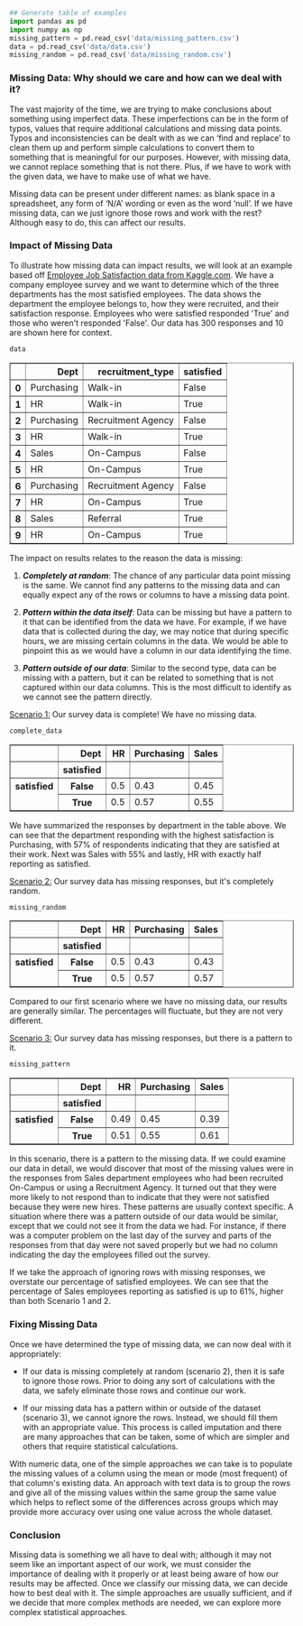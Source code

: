 ```python
## Generate table of examples
import pandas as pd
import numpy as np
missing_pattern = pd.read_csv('data/missing_pattern.csv')
data = pd.read_csv('data/data.csv')
missing_random = pd.read_csv('data/missing_random.csv')
```

### Missing Data: Why should we care and how can we deal with it?

The vast majority of the time, we are trying to make conclusions about something using imperfect data. These imperfections can be in the form of typos, values that require additional calculations and missing data points. Typos and inconsistencies can be dealt with as we can ‘find and replace’ to clean them up and perform simple calculations to convert them to something that is meaningful for our purposes. However, with missing data, we cannot replace something that is not there. Plus, if we have to work with the given data, we have to make use of what we have.

Missing data can be present under different names: as  blank space in a spreadsheet, any form of ‘N/A’ wording or even as the word ‘null’. 
If we have missing data, can we just ignore those rows and work with the rest? Although easy to do, this can affect our results.

### Impact of Missing Data

To illustrate how missing data can impact results, we will look at an example based off [Employee Job Satisfaction data from Kaggle.com](https://www.kaggle.com/mohamedharris/employee-satisfaction-index-dataset). We have a company employee survey and we want to determine which of the three departments has the most satisfied employees. The data shows the department the employee belongs to, how they were recruited, and their satisfaction response. Employees who were satisfied responded 'True' and those who weren't responded 'False'. Our data has 300 responses and 10 are shown here for context.


```python
data
```




<div>
<style scoped>
    .dataframe tbody tr th:only-of-type {
        vertical-align: middle;
    }

    .dataframe tbody tr th {
        vertical-align: top;
    }

    .dataframe thead th {
        text-align: right;
    }
</style>
<table border="1" class="dataframe">
  <thead>
    <tr style="text-align: right;">
      <th></th>
      <th>Dept</th>
      <th>recruitment_type</th>
      <th>satisfied</th>
    </tr>
  </thead>
  <tbody>
    <tr>
      <th>0</th>
      <td>Purchasing</td>
      <td>Walk-in</td>
      <td>False</td>
    </tr>
    <tr>
      <th>1</th>
      <td>HR</td>
      <td>Walk-in</td>
      <td>True</td>
    </tr>
    <tr>
      <th>2</th>
      <td>Purchasing</td>
      <td>Recruitment Agency</td>
      <td>False</td>
    </tr>
    <tr>
      <th>3</th>
      <td>HR</td>
      <td>Walk-in</td>
      <td>True</td>
    </tr>
    <tr>
      <th>4</th>
      <td>Sales</td>
      <td>On-Campus</td>
      <td>False</td>
    </tr>
    <tr>
      <th>5</th>
      <td>HR</td>
      <td>On-Campus</td>
      <td>True</td>
    </tr>
    <tr>
      <th>6</th>
      <td>Purchasing</td>
      <td>Recruitment Agency</td>
      <td>False</td>
    </tr>
    <tr>
      <th>7</th>
      <td>HR</td>
      <td>On-Campus</td>
      <td>True</td>
    </tr>
    <tr>
      <th>8</th>
      <td>Sales</td>
      <td>Referral</td>
      <td>True</td>
    </tr>
    <tr>
      <th>9</th>
      <td>HR</td>
      <td>On-Campus</td>
      <td>True</td>
    </tr>
  </tbody>
</table>
</div>



The impact on results relates to the reason the data is missing:
1)	***Completely at random***: The chance of any particular data point missing is the same.  We cannot find any patterns to the missing data and can equally expect any of the rows or columns to have a missing data point. 

2)	***Pattern within the data itself***: Data can be missing but have a pattern to it that can be identified from the data we have. For example, if we have data that is collected during the day, we may notice that during specific hours, we are missing certain columns in the data. We would be able to pinpoint this as we would have a column in our data identifying the time.

3)	***Pattern outside of our data***: Similar to the second type, data can be missing with a pattern, but it can be related to something that is not captured within our data columns. This is the most difficult to identify as we cannot see the pattern directly.   



<u>Scenario 1:</u> Our survey data is complete! We have no missing data. 


```python
complete_data
```




<div>
<style scoped>
    .dataframe tbody tr th:only-of-type {
        vertical-align: middle;
    }

    .dataframe tbody tr th {
        vertical-align: top;
    }

    .dataframe thead th {
        text-align: right;
    }
</style>
<table border="1" class="dataframe">
  <thead>
    <tr style="text-align: right;">
      <th></th>
      <th>Dept</th>
      <th>HR</th>
      <th>Purchasing</th>
      <th>Sales</th>
    </tr>
    <tr>
      <th></th>
      <th>satisfied</th>
      <th></th>
      <th></th>
      <th></th>
    </tr>
  </thead>
  <tbody>
    <tr>
      <th rowspan="2" valign="top">satisfied</th>
      <th>False</th>
      <td>0.5</td>
      <td>0.43</td>
      <td>0.45</td>
    </tr>
    <tr>
      <th>True</th>
      <td>0.5</td>
      <td>0.57</td>
      <td>0.55</td>
    </tr>
  </tbody>
</table>
</div>



We have summarized the responses by department in the table above. We can see that the department responding with the highest satisfaction is Purchasing, with 57% of respondents indicating that they are satisfied at their work. Next was Sales with 55% and lastly, HR with exactly half reporting as satisfied.

<u>Scenario 2:</u> Our survey data has missing responses, but it's completely random.


```python
missing_random
```




<div>
<style scoped>
    .dataframe tbody tr th:only-of-type {
        vertical-align: middle;
    }

    .dataframe tbody tr th {
        vertical-align: top;
    }

    .dataframe thead th {
        text-align: right;
    }
</style>
<table border="1" class="dataframe">
  <thead>
    <tr style="text-align: right;">
      <th></th>
      <th>Dept</th>
      <th>HR</th>
      <th>Purchasing</th>
      <th>Sales</th>
    </tr>
    <tr>
      <th></th>
      <th>satisfied</th>
      <th></th>
      <th></th>
      <th></th>
    </tr>
  </thead>
  <tbody>
    <tr>
      <th rowspan="2" valign="top">satisfied</th>
      <th>False</th>
      <td>0.5</td>
      <td>0.43</td>
      <td>0.43</td>
    </tr>
    <tr>
      <th>True</th>
      <td>0.5</td>
      <td>0.57</td>
      <td>0.57</td>
    </tr>
  </tbody>
</table>
</div>



Compared to our first scenario where we have no missing data, our results are generally similar. The percentages will fluctuate, but they are not very different.

<u>Scenario 3:</u> Our survey data has missing responses, but there is a pattern to it. 


```python
missing_pattern
```




<div>
<style scoped>
    .dataframe tbody tr th:only-of-type {
        vertical-align: middle;
    }

    .dataframe tbody tr th {
        vertical-align: top;
    }

    .dataframe thead th {
        text-align: right;
    }
</style>
<table border="1" class="dataframe">
  <thead>
    <tr style="text-align: right;">
      <th></th>
      <th>Dept</th>
      <th>HR</th>
      <th>Purchasing</th>
      <th>Sales</th>
    </tr>
    <tr>
      <th></th>
      <th>satisfied</th>
      <th></th>
      <th></th>
      <th></th>
    </tr>
  </thead>
  <tbody>
    <tr>
      <th rowspan="2" valign="top">satisfied</th>
      <th>False</th>
      <td>0.49</td>
      <td>0.45</td>
      <td>0.39</td>
    </tr>
    <tr>
      <th>True</th>
      <td>0.51</td>
      <td>0.55</td>
      <td>0.61</td>
    </tr>
  </tbody>
</table>
</div>



In this scenario, there is a pattern to the missing data. If we could examine our data in detail, we would discover that most of the missing values were in the responses from Sales department employees who had been recruited On-Campus or using a Recruitment Agency. It turned out that they were more likely to not respond than to indicate that they were not satisfied because they were new hires. These patterns are usually context specific. A situation where there was a pattern outside of our data would be similar, except that we could not see it from the data we had. For instance, if there was a computer problem on the last day of the survey and parts of the responses from that day were not saved properly but we had no column indicating the day the employees filled out the survey.

If we take the approach of ignoring rows with missing responses, we overstate our percentage of satisfied employees. We can see that the percentage of Sales employees reporting as satisfied is up to 61%, higher than both Scenario 1 and 2.

### Fixing Missing Data

Once we have determined the type of missing data, we can now deal with it appropriately:
- If our data is missing completely at random (scenario 2), then it is safe to ignore those rows. Prior to doing any sort of calculations with the data, we safely eliminate those rows and continue our work.

- If our missing data has a pattern within or outside of the dataset (scenario 3), we cannot ignore the rows. Instead, we should fill them with an appropriate value. This process is called imputation and there are many approaches that can be taken, some of which are simpler and others that require statistical calculations.

With numeric data, one of the simple approaches we can take is to populate the missing values of a column using the mean or mode (most frequent) of that column's existing data. An approach with text data is to group the rows and give all of the missing values within the same group the same value which helps to reflect some of the differences across groups which may provide more accuracy over using one value across the whole dataset.

### Conclusion

Missing data is something we all have to deal with; although it may not seem like an important aspect of our work, we must consider the importance of dealing with it properly or at least being aware of how our results may be affected. Once we classify our missing data, we can decide how to best deal with it. The simple approaches are usually sufficient, and if we decide that more complex methods are needed, we can explore more complex statistical approaches.
